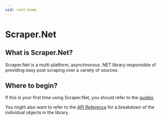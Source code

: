 ```yaml
---
uid: root.home
---
```


# Scraper.Net

## What is Scraper.Net?

Scraper.Net is a multi-platform, asynchronous .NET library responsible of providing easy post scraping over a variety of sources.

## Where to begin?

If this is your first time using Scraper.Net, you should refer to the [guides](xref:guides.getting_started).

You might also want to refer to the [API Reference](xref:api.home) for a breakdown of the individual objects in the library.